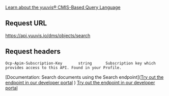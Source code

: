 [Learn about the yuuvis® CMIS-Based Query Language](https://yuuvis.io/how-to/CMIS)

## Request URL

https://api.yuuvis.io/dms/objects/search

## Request headers

```
Ocp-Apim-Subscription-Key       string      Subscription key which provides access to this API. Found in your Profile.

```

[Documentation: Search documents using the Search endpoint]([Try out the endpoint in our developer portal](https://ateamk8s.azurewebsites.net/Apis/Endpoints/yadb-api)
)
[Try out the endpoint in our developer portal](https://ateamk8s.azurewebsites.net/Apis/Endpoints/yadb-api)
